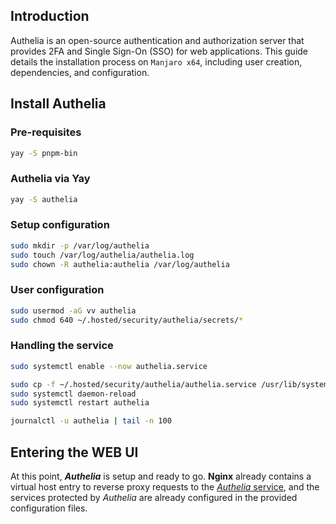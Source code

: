 
## Introduction

Authelia is an open-source authentication and authorization server that provides 2FA and Single Sign-On (SSO) for web applications. This guide details the installation process on `Manjaro x64`, including user creation, dependencies, and configuration.

## Install Authelia

### Pre-requisites

```bash
yay -S pnpm-bin
```

### Authelia via Yay

```bash
yay -S authelia
```

### Setup configuration

```bash
sudo mkdir -p /var/log/authelia
sudo touch /var/log/authelia/authelia.log
sudo chown -R authelia:authelia /var/log/authelia
```

### User configuration

```bash
sudo usermod -aG vv authelia
sudo chmod 640 ~/.hosted/security/authelia/secrets/*
```
### Handling the service

```bash
sudo systemctl enable --now authelia.service

sudo cp -f ~/.hosted/security/authelia/authelia.service /usr/lib/systemd/system
sudo systemctl daemon-reload
sudo systemctl restart authelia

journalctl -u authelia | tail -n 100
```

## Entering the WEB UI

At this point, ***Authelia*** is setup and ready to go. **Nginx** already contains a virtual host entry to reverse proxy requests to the [*Authelia* service](https://auth.home.lab), and the services protected by *Authelia* are already configured in the provided configuration files.